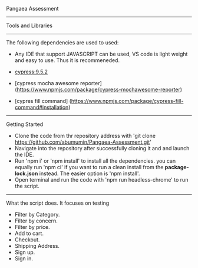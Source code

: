 Pangaea Assessment
****
Tools and Libraries
****
The following dependencies are used to used:

- Any IDE that support JAVASCRIPT can be used, VS code is light weight and easy to use. Thus it is recommeneded.

- [cypress:9.5.2](https://docs.cypress.io)
- [cypress mocha awesome reporter] (https://www.npmjs.com/package/cypress-mochawesome-reporter)
- [cypres fill command] (https://www.npmjs.com/package/cypress-fill-command#installation)
---

Getting Started

- Clone the code from thr repository address with 'git clone https://github.com/abumumin/Pangaea-Assessment.git'
- Navigate into the repository after successfully cloning it and and launch the IDE.
- Run 'npm i' or 'npm install' to install all the dependencies. you can equally run 'npm ci' if you want to run a clean install from the **package-lock.json** instead. The easier option is 'npm install'.
- Open terminal and run the code with 'npm run headless-chrome' to run the script.
  
*** 
What the script does.
It focuses on testing

- Filter by Category.
- Filter by concern.
- Filter by price.
- Add to cart. 
- Checkout.
- Shipping Address.
- Sign up.
- Sign in.